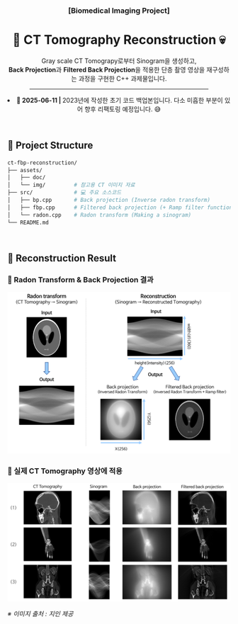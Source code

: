 <div align="center">
    <h3>[Biomedical Imaging Project]</h3>
    <h1>🔬 CT Tomography Reconstruction 💀</h1> 
    <p>
        Gray scale CT Tomograpy로부터 Sinogram을 생성하고,
        <br>
        <strong>Back Projection</strong>과 <strong>Filtered Back Projection</strong>을 적용한 단층 촬영 영상을 재구성하는 과정을 구현한 C++ 과제물입니다.
    </p>
    <hr style="width: 80%;">
    <p align="justify">
    <li><strong>📅 2025-06-11 | </strong> 2023년에 작성한 초기 코드 백업본입니다. 다소 미흡한 부분이 있어 향후 리팩토링 예정입니다. 😅
    </li>
    </p>
</div>

<br>

## 📂 Project Structure

```bash
ct-fbp-reconstruction/
├── assets/
│   ├── doc/
│   └── img/         # 참고용 CT 이미지 자료
├── src/             # 💻 주요 소스코드
│   ├── bp.cpp       # Back projection (Inverse radon transform)
│   ├── fbp.cpp      # Filtered back projection (+ Ramp filter function)
│   └── radon.cpp    # Radon transform (Making a sinogram)
└── README.md
```

<br>

<div id="Apply">
    <h2>🎯 Reconstruction Result</h2>
    <h3>📍 Radon Transform & Back Projection 결과</h3>
    <div align="center">
        <img src="./assets/doc/sample-Apply.png"/>
    </div>
    <h3>📍 실제 CT Tomography 영상에 적용</h3>
    <div align="center">
        <img src="./assets/doc/CT-Apply.png"/>
    </div>
    <p><i>※ 이미지 출처 : 지인 제공</i></p>
</div>
<br>
